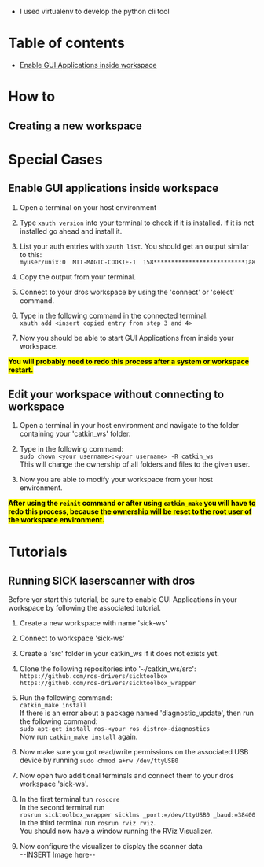 - I used virtualenv to develop the python cli tool
# Table of contents
<!-- TOC -->
- [Enable GUI Applications inside workspace](#enable-gui-applications-inside-workspace)
<!-- /TOC -->


# How to

## Creating a new workspace




# Special Cases


## Enable GUI applications inside workspace

1. Open a terminal on your host environment

2. Type `xauth version` into your terminal to check if it is installed. If it is not installed go ahead and install it.

3. List your auth entries with `xauth list`. You should get an output similar to this:  
`myuser/unix:0  MIT-MAGIC-COOKIE-1  158**************************1a8`

4. Copy the output from your terminal.

5. Connect to your dros workspace by using the 'connect' or 'select' command.

6. Type in the following command in the connected terminal:  
`xauth add <insert copied entry from step 3 and 4>`

7. Now you should be able to start GUI Applications from inside your workspace.

<mark>**You will probably need to redo this process after a system or workspace restart.**</mark>


## Edit your workspace without connecting to workspace

1. Open a terminal in your host environment and navigate to the folder containing your 'catkin_ws' folder.

2. Type in the following command:  
`sudo chown <your username>:<your username> -R catkin_ws`  
This will change the ownership of all folders and files to the given user.

3. Now you are able to modify your workspace from your host environment.

<mark>**After using the `reinit` command or after using `catkin_make` you will have to redo this process, because the ownership will be reset to the root user of the workspace environment.**</mark>


# Tutorials

## Running SICK laserscanner with dros

Before yor start this tutorial, be sure to enable GUI Applications in your workspace by following the associated tutorial.

1. Create a new workspace with name 'sick-ws'

2. Connect to workspace 'sick-ws'

3. Create a 'src' folder in your catkin_ws if it does not exists yet.

4. Clone the following repositories into '~/catkin_ws/src':  
`https://github.com/ros-drivers/sicktoolbox`  
`https://github.com/ros-drivers/sicktoolbox_wrapper`

5. Run the following command:  
`catkin_make install`  
If there is an error about a package named 'diagnostic_update', then run the following command:  
`sudo apt-get install ros-<your ros distro>-diagnostics`  
Now run `catkin_make install` again.

6. Now make sure you got read/write permissions on the associated USB device by running `sudo chmod a+rw /dev/ttyUSB0`

7. Now open two additional terminals and connect them to your dros workspace 'sick-ws'.

8. In the first terminal tun `roscore`  
In the second terminal run  
`rosrun sicktoolbox_wrapper sicklms _port:=/dev/ttyUSB0 _baud:=38400`  
In the third terminal run `rosrun rviz rviz`.  
You should now have a window running the RViz Visualizer.

9. Now configure the visualizer to display the scanner data  
--INSERT Image here--